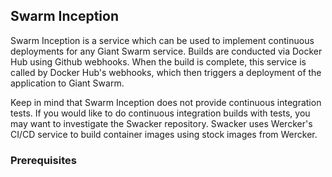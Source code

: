 ## Swarm Inception
Swarm Inception is a service which can be used to implement continuous deployments for any Giant Swarm service. Builds are conducted via Docker Hub using Github webhooks. When the build is complete, this service is called by Docker Hub's webhooks, which then triggers a deployment of the application to Giant Swarm.

Keep in mind that Swarm Inception does not provide continuous integration tests. If you would like to do continuous integration builds with tests, you may want to investigate the Swacker repository. Swacker uses Wercker's CI/CD service to build container images using stock images from Wercker.

### Prerequisites
